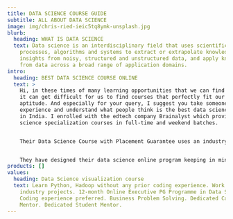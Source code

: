 ```yaml
---
title: DATA SCIENCE COURSE GUIDE
subtitle: ALL ABOUT DATA SCIENCE
image: img/chris-ried-ieic5tq8ymk-unsplash.jpg
blurb:
  heading: WHAT IS DATA SCIENCE
  text: Data science is an interdisciplinary field that uses scientific methods,
    processes, algorithms and systems to extract or extrapolate knowledge and
    insights from noisy, structured and unstructured data, and apply knowledge
    from data across a broad range of application domains.
intro:
  heading: BEST DATA SCIENCE COURSE ONLINE
  text: >
    Hi, in these times of many learning opportunities that we can find online,
    it can get difficult for us to find courses that perfectly fit our needs and
    aptitude. And especially for your query, I suggest you take someone’s
    experience and understand what people think is the best data science program
    in India. I enrolled with the edtech company Brainalyst which provides data
    science specialization courses in full-time and weekend batches.


    Their Data Science Course with Placement Guarantee uses an industry-first approach that will enable you to not only gain theoretical knowledge but also implement it in encryption. If you're searching for an institution that can provide you with the skills you need to become a reputable data scientist, consider Brainalyst. 


    They have designed their data science online program keeping in mind their industry standards, which would make you proficient in Excel, Tableau, Python, PoweBI, SQL and many more. And rest assured, your trainers are industry experts in their respective fields and understand how important it is to interact with students subjectively regularly.
products: []
values:
  heading: Data Science visualization course
  text: Learn Python, Hadoop without any prior coding experience. Work on 60+
    industry projects. 12-month Online Executive PG Programme in Data Science.
    Coding experience preferred. Business Problem Solving. Dedicated Career
    Mentor. Dedicated Student Mentor.
---
```

